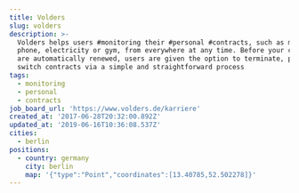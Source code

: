 ```yaml
---
title: Volders
slug: volders
description: >-
  Volders helps users #monitoring their #personal #contracts, such as mobile
  phone, electricity or gym, from everywhere at any time. Before your contracts
  are automatically renewed, users are given the option to terminate, prolong or
  switch contracts via a simple and straightforward process
tags:
  - monitoring
  - personal
  - contracts
job_board_url: 'https://www.volders.de/karriere'
created_at: '2017-06-28T20:32:00.892Z'
updated_at: '2019-06-16T10:36:08.537Z'
cities:
  - berlin
positions:
  - country: germany
    city: berlin
    map: '{"type":"Point","coordinates":[13.40785,52.502278]}'
---
```


